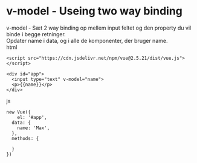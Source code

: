 # v-model - Useing two way binding
v-model - Sæt 2 way binding op mellem input feltet og den property du vil binde i begge retninger.  
Opdater name i data, og i alle de komponenter, der bruger name.  
html
```
<script src="https://cdn.jsdelivr.net/npm/vue@2.5.21/dist/vue.js"></script>

<div id="app">
  <input type="text" v-model="name">
  <p>{{name}}</p>
</div>
```
js
```
new Vue({
	el: '#app',
  data: {
  	name: 'Max',
  },
  methods: {
  	
  }
})
```
